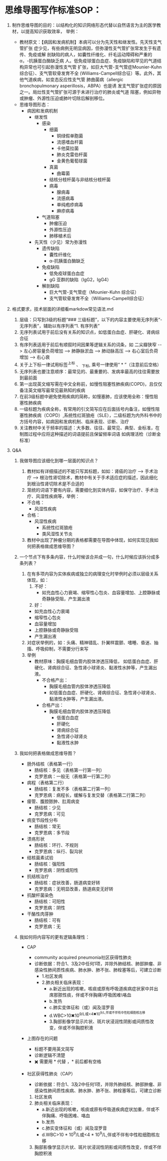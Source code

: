 # 思维导图写作标准SOP：
1. 制作思维导图的目的：以结构化的知识网络形态代替以自然语言为主的医学教材，以提高知识获取效率， 举例：
    - 教材原文：【病因和发病机制】本病可以分为先天性和继发性。先天性支气管扩张
        症少见，有些病例无明显病因，但弥漫性支气管扩张常发生于有遗传、免疫或解
        剖缺陷的病人，如囊性纤维化、纤毛运动障碍和严重的 α，-抗胰蛋白酶缺乏病
        人。低免疫球蛋白血症、免疫缺陷和罕见的气道结构异常也可引起弥漫性支气管
        扩张，如巨大气管-支气管症Mounier-Kuhn 综合征）、支气管软骨发育不全
        (Williams-Campell综合征）等。此外，其他气道疾病，如变态反应性支气管
        肺曲菌病（allergic bronchopulmonary asperillosis，ABPA）也是诱
        发支气管扩张症的原因之一。局灶性支气管扩张可源于未进行治疗的肺炎或气道
        阻塞，例如异物或肿瘤、外源性压迫或肺叶切除后解剖移位。
    - 思维导图形态：
        - 病因和发病机制
          - 继发性
            - 感染
              - 细菌
                - 铜绿假单胞菌
                - 流感嗜血杆菌
                - 卡他莫拉菌
                - 肺炎克雷伯杆菌
                - 金黄色葡萄球菌
              - 真菌
                - 曲霉菌
              - 结核分枝杆菌与非结核分枝杆菌
              - 病毒
                - 腺病毒
                - 流感病毒
                - 单纯疱疹病毒
                - 麻疹病毒
            - 气道阻塞
              - 肿瘤压迫
              - 外源性压迫
              - 肺移植术后
          - 先天性（少见）常为弥漫性
            - 遗传缺陷
              - 囊性纤维化
              -  α-抗胰蛋白酶缺乏
            - 免疫缺陷
              - 低免疫球蛋白血症
              - gG 亚群的缺陷（IgG2，IgG4）
            - 解剖缺陷
              - 巨大气管-支气管症（Mounier-Kuhn 综合征）
              - 支气管软骨发育不全（Williams-Campell综合征）



2. 格式要求，技术层面的详细看markdow常见语法.md
   
   1. 层级：只写到3级的标题“### 三级标题”，以下的内容主要使用无序列表“- 无序列表”，辅助以有序列表“1. 有序列表”
   2. 无序列表试用于前后没有关系的知识点，如低蛋白血症、肝硬化、肾病综合征
   3. 有序列表适用于前后有顺叙时间因果等逻辑关系的词条，如 二尖瓣狭窄 --> 左心房容量负荷增加 --> 肺静脉淤血 --> 肺动脉高压 --> 右心室后负荷增加 --> 右心衰
   4. 关于上下标一律试用标签<sup>上标</sup> 、 <sub>下标</sub>, 乘号一律使用“ * ”（注意前后空格）
   5. 无序列表也要注意顺序：最常见的、最重要的、发病率最高的往往需要放到最前面
   6. 第一出现英文缩写需在中文全称前，如慢性阻塞性肺疾病(COPD)，且仅仅备注英文缩写最常见最熟知的疾病
   7. 在前3级标题中避免使用疾病的简称，如慢塞肺，应该使用全称：慢性阻塞性肺疾病
   8. 一级标题为疾病全称，有常用的引文简写应在后面括号内备注，如慢性阻塞性肺疾病（COPD）,系统性红斑狼疮（SLE），二级标题为内外科书中的方括号内容，如病因和发病机制、临床表现、诊断、治疗
   9. 关注教材中关于频率的描述：大多数、往往、最常见、典型、金标准，在制图过程中应将这种描述的词语提前且保留频率词语 如病理活检（诊断金标准）
   

3. Q&A
   1. 我做导图应该细化到哪一层面的知识点？
      1. 教材如有详细描述的不能只写其标题，如如：肾癌的治疗 --> 手术治疗 --> 根治性肾切除术，教材中有关于手术适应症的描述，因此细化到根治性肾切除术是不合适的
      2. 笼统的词语下要有内容，需要细化到实体内容，如保守治疗、手术治疗、风湿性疾病等，举例：
        - 不合格：
           - 风湿性疾病
        - 合格： 
          - 风湿性疾病
            - 系统性红斑狼疮
            - 类风湿性关节炎
      3. 教材中出现了肿瘤分期的表格都需要在导图中体现，如何实现见我如何把表格做成思维导图？
   2. 一个节点下有多条内容，什么时候该合并成一句，什么时候应该拆分成多条列表？
         1. 在有多项内容为实体疾病或独立的病理变化时举例时必须以层级关系体现，如：
            1. 不好：  
               - 如充血性心力衰竭、缩窄性心包炎、血容量增加、上腔静脉或奇静脉受阻，产生漏出液
            2. 好： 
            - 如充血性心力衰竭
            - 缩窄性心包炎
            - 血容量增加
            - 上腔静脉或奇静脉受阻
            - 产生漏出液
         2. 对症状举例的，如：头痛、精神错乱、扑翼样震颤、嗜睡、昏迷、抽搐、呼吸抑制，不需要分行来写
         3. 举例
            - 教材原味：胸膜毛细血管内胶体渗透压降低， 如低蛋白血症、肝硬化、肾病综合征、急性肾小球肾炎、黏液性水肿等，产生漏出液。
              - 不合格产出：
                - 胸膜毛细血管内胶体渗透压降低
                - 如低蛋白血症、肝硬化、肾病综合征、急性肾小球肾炎、黏液性水肿等，产生漏出液。
              - 合格产出：
                - 胸膜毛细血管内胶体渗透压降低
                  - 低蛋白血症
                  - 肝硬化
                  - 肾病综合征
                  - 急性肾小球肾炎
                  - 黏液性水肿

   3.  我如何把表格做成思维导图？
       - 肠外结核（表格第一行）
         - 肠结核：多见（表格第一行第一列）
         - 克罗恩病：一般无（表格第一行第二列）
       - 病程（表格第二行）
         - 肠结核：复发不多（表格第二行第一列）
         - 克罗恩病：病程长，缓解与复发交替（表格第二行第二列）
       - 瘘管、腹腔脓肿、肛周病变
         - 肠结核：少见
         - 克罗恩病：可见
       - 病变节段性分布
         - 肠结核：常无
         - 克罗恩病：多节段
       - 溃疡形状
         - 肠结核：环行、不规则
         - 克罗恩病：纵行、裂沟状
       - 结核菌素试验
         - 肠结核：强阳性
         - 克罗恩病：阴性或阳性
       - 抗结核治疗
         - 肠结核：症状改善，肠道病变好转
         - 克罗恩病：无明显改善，肠道病变无好转
       - 抗酸杆菌染色
         - 肠结核：可阳性
         - 克罗恩病：阴性
       - 干酪性肉芽肿
         - 肠结核：可有
         - 克罗恩病：无
  
   4. 我如何将内容写的更有逻辑条理性：
      - CAP
        - community acquired pneumonia社区获得性肺炎
        - 诊断依据：符合1、3及2中任何1项，并除外肺结核、肺部肿瘤、非感染性肺间质性疾病、肺水肿、肺不张、肺栓塞等后，可建立诊断
          - 1.社区发病
          - 2.肺炎相关临床表现：
            - a.新近出现的咳嗽，咳痰或原有呼吸道疾病症状家中并出席那脓性痰，伴或不伴胸痛\呼吸困难\咯血
            - b.发热
            - c.肺实变体征和（或）闻及湿罗音
            - d.WBC>10✖10<sup>9/L或<4✖10<sup>9/L,伴或不伴有中性粒细胞核左移
            - 3.胸部影像学显示片状、斑片状浸润性阴影或间质性改变，伴或不伴胸腔积液

      - 上图存在的问题
        - 标题不要用英文简写
        - 诊断逻辑不清楚
        - ✖️ 需要用 * 代替 ，* 前后都有空格
          
      - 社区获得性肺炎（CAP）
        - 诊断依据：符合1、3及2中任何1项，并除外肺结核、肺部肿瘤、非感染性肺间质性疾病、肺水肿、肺不张、肺栓塞等后，可建立诊断
        1. 社区发病
        2. 肺炎相关临床表现：
           - a.新近出现的咳嗽，咳痰或原有呼吸道疾病症状加重，伴或不伴胸痛、呼吸困难、咯血
           - b.发热
           - c.肺实变体征和（或）闻及湿罗音
           - d.WBC>10 * 10<sup>9</sup>/L或<4 * 10<sup>9</sup>/L,伴或不伴有中性粒细胞核左移
        3. 胸部影像学显示片状、斑片状浸润性阴影或间质性改变，伴或不伴胸腔积液







